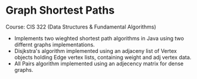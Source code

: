 # Graph Shortest Paths
Course: CIS 322 (Data Structures & Fundamental Algorithms)

- Implements two wieghted shortest path algorithms in Java using two differnt graphs implementations.
- Disjkstra's algorithm implemented using an adjaceny list of Vertex objects holding Edge vertex lists, containing weight and adj vertex data.
- All Pairs algorithm implemented using an adjecency matrix for dense graphs.
